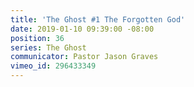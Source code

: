 ```yaml
---
title: 'The Ghost #1 The Forgotten God'
date: 2019-01-10 09:39:00 -08:00
position: 36
series: The Ghost
communicator: Pastor Jason Graves
vimeo_id: 296433349
---
```


